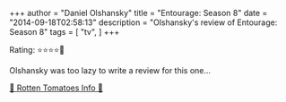 +++
author = "Daniel Olshansky"
title = "Entourage: Season 8"
date = "2014-09-18T02:58:13"
description = "Olshansky's review of Entourage: Season 8"
tags = [
    "tv",
]
+++

Rating: ⭐⭐⭐⭐🌟

Olshansky was too lazy to write a review for this one...

[🍅 Rotten Tomatoes Info 🍅](https://www.rottentomatoes.com//tv/entourage/s08)